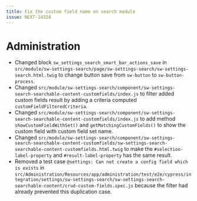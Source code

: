 ```yaml
---
title: Fix the custom field name on search module
issue: NEXT-14324
---
```

# Administration
* Changed block `sw_settings_search_smart_bar_actions_save` in `src/module/sw-settings-search/page/sw-settings-search/sw-settings-search.html.twig` to change button save from `sw-button` to `sw-button-process`.
* Changed `src/module/sw-settings-search/component/sw-settings-search-searchable-content-customfields/index.js` to filter added custom fields result by adding a criteria computed `customFieldFilteredCriteria`.
* Changed `src/module/sw-settings-search/component/sw-settings-search-searchable-content-customfields/index.js` to add method `showCustomFieldWithSet()` and `getMatchingCustomFields()`
to show the custom field with custom field set name.
* Changed `src/module/sw-settings-search/component/sw-settings-search-searchable-content-customfields/sw-settings-search-searchable-content-customfields.html.twig` to make the 
`#selection-label-property` and `#result-label-property` has the same result.
* Removed a test case `@settings: Can not create a config field which is exists` in  `src/Administration/Resources/app/administration/test/e2e/cypress/integration/settings/sw-settings-search/sw-settings-search-searchable-content/crud-custom-fields.spec.js` because the filter had already prevented this duplication case.
